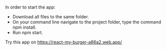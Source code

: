 In order to start the app:
- Download all files to the same folder.
- On your command line navigate to the project folder, type the command npm install.
- Run npm start.

Try this app on https://react-my-burger-a86a2.web.app/
